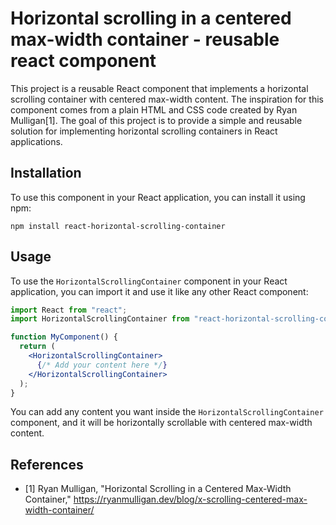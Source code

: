 # Horizontal scrolling in a centered max-width container - reusable react component

This project is a reusable React component that implements a horizontal scrolling container with centered max-width content. The inspiration for this component comes from a plain HTML and CSS code created by Ryan Mulligan[1]. The goal of this project is to provide a simple and reusable solution for implementing horizontal scrolling containers in React applications.

## Installation

To use this component in your React application, you can install it using npm:

```
npm install react-horizontal-scrolling-container
```

## Usage

To use the `HorizontalScrollingContainer` component in your React application, you can import it and use it like any other React component:

```jsx
import React from "react";
import HorizontalScrollingContainer from "react-horizontal-scrolling-container";

function MyComponent() {
  return (
    <HorizontalScrollingContainer>
      {/* Add your content here */}
    </HorizontalScrollingContainer>
  );
}
```

You can add any content you want inside the `HorizontalScrollingContainer` component, and it will be horizontally scrollable with centered max-width content.

## References

- [1] Ryan Mulligan, "Horizontal Scrolling in a Centered Max-Width Container," https://ryanmulligan.dev/blog/x-scrolling-centered-max-width-container/
